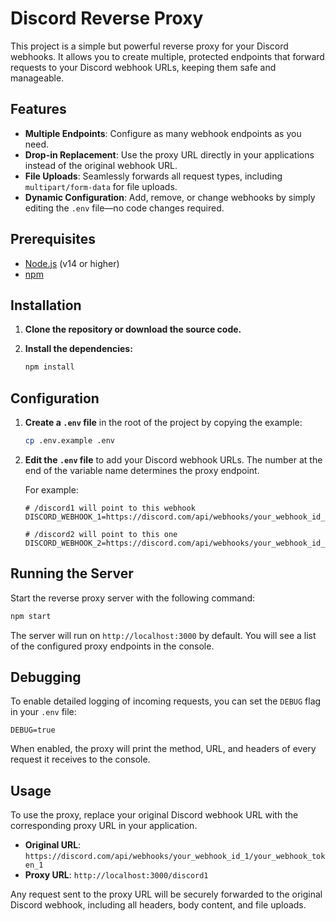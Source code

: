 # Discord Reverse Proxy

This project is a simple but powerful reverse proxy for your Discord webhooks. It allows you to create multiple, protected endpoints that forward requests to your Discord webhook URLs, keeping them safe and manageable.

## Features

- **Multiple Endpoints**: Configure as many webhook endpoints as you need.
- **Drop-in Replacement**: Use the proxy URL directly in your applications instead of the original webhook URL.
- **File Uploads**: Seamlessly forwards all request types, including `multipart/form-data` for file uploads.
- **Dynamic Configuration**: Add, remove, or change webhooks by simply editing the `.env` file—no code changes required.

## Prerequisites

- [Node.js](https://nodejs.org/) (v14 or higher)
- [npm](https://www.npmjs.com/)

## Installation

1.  **Clone the repository or download the source code.**

2.  **Install the dependencies:**

    ```bash
    npm install
    ```

## Configuration

1.  **Create a `.env` file** in the root of the project by copying the example:

    ```bash
    cp .env.example .env
    ```

2.  **Edit the `.env` file** to add your Discord webhook URLs. The number at the end of the variable name determines the proxy endpoint.

    For example:

    ```
    # /discord1 will point to this webhook
    DISCORD_WEBHOOK_1=https://discord.com/api/webhooks/your_webhook_id_1/your_webhook_token_1

    # /discord2 will point to this one
    DISCORD_WEBHOOK_2=https://discord.com/api/webhooks/your_webhook_id_2/your_webhook_token_2
    ```

## Running the Server

Start the reverse proxy server with the following command:

```bash
npm start
```

The server will run on `http://localhost:3000` by default. You will see a list of the configured proxy endpoints in the console.

## Debugging

To enable detailed logging of incoming requests, you can set the `DEBUG` flag in your `.env` file:

```
DEBUG=true
```

When enabled, the proxy will print the method, URL, and headers of every request it receives to the console.

## Usage

To use the proxy, replace your original Discord webhook URL with the corresponding proxy URL in your application.

-   **Original URL**: `https://discord.com/api/webhooks/your_webhook_id_1/your_webhook_token_1`
-   **Proxy URL**: `http://localhost:3000/discord1`

Any request sent to the proxy URL will be securely forwarded to the original Discord webhook, including all headers, body content, and file uploads.
